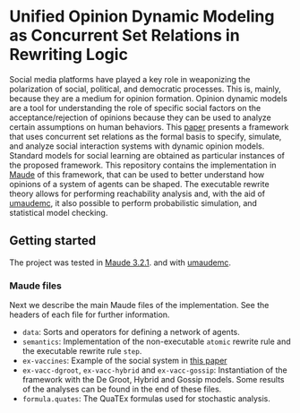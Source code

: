 # Unified Opinion Dynamic Modeling as Concurrent Set Relations in Rewriting Logic

Social media platforms have played a key role in weaponizing the polarization
of social, political, and democratic processes. This is, mainly, because they
are a medium for opinion formation. Opinion dynamic models are a tool for
understanding the role of specific social factors on the acceptance/rejection
of opinions because they can be used to analyze certain assumptions on human
behaviors. This [paper](./paper.pdf) presents a framework that uses concurrent
set relations as the formal basis to specify, simulate, and analyze social
interaction systems with dynamic opinion models. Standard models for social
learning are obtained as particular instances of the proposed framework. This
repository contains the implementation in
[Maude](https://maude.cs.illinois.edu/w/index.php/The_Maude_System) of this
framework, that can be used to better understand how opinions of a system of
agents can be shaped. The executable rewrite theory allows for performing 
reachability analysis and, with the aid of
[umaudemc](https://github.com/fadoss/umaudemc), it also possible to perform
probabilistic simulation, and statistical model checking.


## Getting started

The project was tested in [Maude 3.2.1](http://maude.cs.illinois.edu/).
and with [umaudemc](https://github.com/fadoss/umaudemc). 

### Maude files

Next we describe the main Maude files of the implementation. 
See the headers of each file for further information.

- `data`: Sorts and operators for defining a network of agents. 
- `semantics`: Implementation of the non-executable `atomic` rewrite rule
  and the executable rewrite rule `step`. 
- `ex-vaccines`: Example of the social system in [this paper](./paper.pdf)
- `ex-vacc-dgroot`, `ex-vacc-hybrid` and `ex-vacc-gossip`: Instantiation of the
  framework with the De Groot, Hybrid and Gossip models. Some results of the
  analyses can be found in the end of these files. 
- `formula.quates`: The QuaTEx formulas used for stochastic analysis. 
